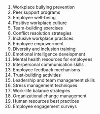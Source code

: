 
1. Workplace bullying prevention
2. Peer support programs
3. Employee well-being
4. Positive workplace culture
5. Team-building exercises
6. Conflict resolution strategies
7. Inclusive workplace practices
8. Employee empowerment
9. Diversity and inclusion training
10. Emotional intelligence development
11. Mental health resources for employees
12. Interpersonal communication skills
13. Employee feedback mechanisms
14. Trust-building activities
15. Leadership and team management skills
16. Stress management techniques
17. Work-life balance strategies
18. Organizational change management
19. Human resources best practices
20. Employee engagement surveys
